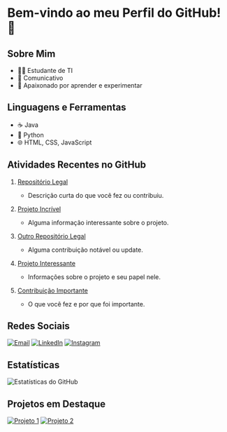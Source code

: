 # Bem-vindo ao meu Perfil do GitHub! 👋

## Sobre Mim
- 👨‍💻 Estudante de TI
- 💬 Comunicativo
- 🚀 Apaixonado por aprender e experimentar

## Linguagens e Ferramentas
- ☕ Java
- 🐍 Python
- 🌐 HTML, CSS, JavaScript

## Atividades Recentes no GitHub
1. [Repositório Legal](link-do-repositorio)
   - Descrição curta do que você fez ou contribuiu.

2. [Projeto Incrível](link-do-projeto)
   - Alguma informação interessante sobre o projeto.

3. [Outro Repositório Legal](link-do-repositorio)
   - Alguma contribuição notável ou update.

4. [Projeto Interessante](link-do-projeto)
   - Informações sobre o projeto e seu papel nele.

5. [Contribuição Importante](link-do-repositorio)
   - O que você fez e por que foi importante.

## Redes Sociais
[![Email](https://img.shields.io/badge/-Email-ff69b4?style=flat-square&logo=gmail&logoColor=white)](mailto:seuemail@gmail.com)
[![LinkedIn](https://img.shields.io/badge/-LinkedIn-0077B5?style=flat-square&logo=linkedin&logoColor=white)](https://www.linkedin.com/in/seuperfil/)
[![Instagram](https://img.shields.io/badge/-Instagram-E4405F?style=flat-square&logo=instagram&logoColor=white)](https://www.instagram.com/seuusername/)

## Estatísticas
![Estatísticas do GitHub](https://github-readme-stats.vercel.app/api?username=seuusername&show_icons=true&count_private=true&hide=prs,issues,contribs&theme=radical)

## Projetos em Destaque
[![Projeto 1](https://github-readme-stats.vercel.app/api/pin/?username=seuusername&repo=nome-do-repositorio&theme=radical)](link-do-repositorio)
[![Projeto 2](https://github-readme-stats.vercel.app/api/pin/?username=seuusername&repo=nome-do-repositorio&theme=radical)](link-do-repositorio)

